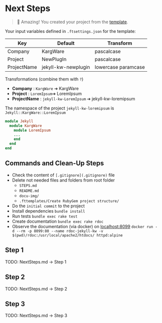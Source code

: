 # Next Steps

> 🥳 Amazing! You created your project from the [template][GitHub jekyll-plugin-template].

Your input variables defined in `.ftsettings.json` for the template:

| Key         | Default             | Transform           |
|-------------|---------------------|---------------------|
| Company     | KargWare            | pascalcase          |
| Project     | NewPlugIn           | pascalcase          |
| ProjectName | jekyll-kw-newplugin | lowercase paramcase |

Transformations (combine them with `?`)

- **Company**     : `KargWare` ➔ KargWare
- **Project**     : `LoremIpsum`➔ LoremIpsum
- **ProjectName** : `jekyll-kw-LoremIpsum` ➔ jekyll-kw-loremipsum

The namespace of the project `jekyll-kw-loremipsum` is `Jekyll::KargWare::LoremIpsum`

```ruby
module Jekyll
  module KargWare
    module LoremIpsum
    ...
    end
  end
end
```

## Commands and Clean-Up Steps

- Check the content of `[.gitignore](.gitignore)` file
- Delete not needed files and folders from root folder
  - `STEPS.md`
  - `README.md`
  - `docu-img/`
  - `.fttemplates/Create RubyGem project structure/`
- Do the `initial commit` to the project
- Install dependencies `bundle install`
- Run tests `bundle exec rake test`
- Create documentation `bundle exec rake rdoc`
- Observe the documentation (via docker) on [localhost:8099](http://localhost:8099) `docker run -d --rm -p 8099:80 --name rdoc-jekyll-kw -v $(pwd)/rdoc:/usr/local/apache2/htdocs/ httpd:alpine`

## Step 1

TODO: NextSteps.md -> Step 1

## Step 2

TODO: NextSteps.md -> Step 2

## Step 3

TODO: NextSteps.md -> Step 3

[GitHub jekyll-plugin-template]: https://github.com/n13org/jekyll-plugin-template
